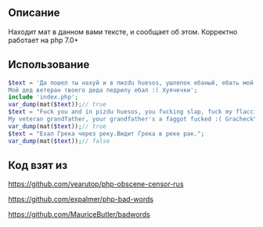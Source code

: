 

Описание
-------
Находит мат в данном вами тексте, и сообщает об этом.
Корректно работает на php 7.0+

Использование
-------
```PHP
$text = 'Да пошел ты нахуй и в пиzdu huesos, ушлепок ебаный, ебать мой вялый хуй!
Мой дед ветеран твоего деда педрилу ебал :( Хуячечки';
include 'index.php';
var_dump(mat($text));// true
$text = "Fuck you and in pizdu huesos, you fucking slap, fuck my flaccid cock!
My veteran grandfather, your grandfather's a faggot fucked :( Gracheck";
var_dump(mat($text));// true
$text = "Ехал Грека через реку.Видит Грека в реке рак.";
var_dump(mat($text));// false
```
Код взят из
-------
https://github.com/vearutop/php-obscene-censor-rus

https://github.com/expalmer/php-bad-words

https://github.com/MauriceButler/badwords


